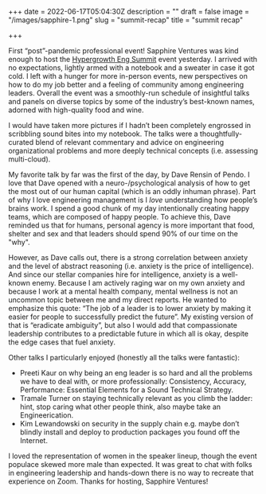 +++
date = 2022-06-17T05:04:30Z
description = ""
draft = false
image = "/images/sapphire-1.png"
slug = "summit-recap"
title = "summit recap"

+++

First “post”-pandemic professional event! Sapphire Ventures was kind enough to host the [Hypergrowth Eng Summit](https://events.sapphireventures.com/engsummitnomination) event yesterday. I arrived with no expectations, lightly armed with a notebook and a sweater in case it got cold. I left with a hunger for more in-person events, new perspectives on how to do my job better and a feeling of community among engineering leaders. Overall the event was a smoothly-run schedule of insightful talks and panels on diverse topics by some of the industry’s best-known names, adorned with high-quality food and wine.

I would have taken more pictures if I hadn’t been completely engrossed in scribbling sound bites into my notebook. The talks were a thoughtfully-curated blend of relevant commentary and advice on engineering organizational problems and more deeply technical concepts (i.e. assessing multi-cloud).

My favorite talk by far was the first of the day, by Dave Rensin of Pendo. I love that Dave opened with a neuro-/psychological analysis of how to get the most out of our human capital (which is an oddly inhuman phrase). Part of why I love engineering management is I _love_ understanding how people’s brains work. I spend a good chunk of my day intentionally creating happy teams, which are composed of happy people. To achieve this, Dave reminded us that for humans, personal agency is more important that food, shelter and sex and that leaders should spend 90% of our time on the "why".

However, as Dave calls out, there is a strong correlation between anxiety and the level of abstract reasoning (i.e. anxiety is the price of intelligence). And since our stellar companies hire for intelligence, anxiety is a well-known enemy. Because I am actively raging war on my own anxiety and because I work at a mental health company, mental wellness is not an uncommon topic between me and my direct reports. He wanted to emphasize this quote: “The job of a leader is to lower anxiety by making it easier for people to successfully predict the future”. My existing version of that is “eradicate ambiguity”, but also I would add that compassionate leadership contributes to a predictable future in which all is okay, despite the edge cases that fuel anxiety.

Other talks I particularly enjoyed (honestly all the talks were fantastic):

- Preeti Kaur on why being an eng leader is so hard and all the problems we have to deal with, or more professionally: Consistency, Accuracy, Performance: Essential Elements for a Sound Technical Strategy.
- Tramale Turner on staying technically relevant as you climb the ladder: hint, stop caring what other people think, also maybe take an Engineerication.
- Kim Lewandowski on security in the supply chain e.g. maybe don’t blindly install and deploy to production packages you found off the Internet.

I loved the representation of women in the speaker lineup, though the event populace skewed more male than expected. It was great to chat with folks in engineering leadership and hands-down there is no way to recreate that experience on Zoom. Thanks for hosting, Sapphire Ventures!
